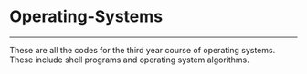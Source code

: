 # Operating-Systems
---
These are all the codes for the third year course of operating systems. 
These include shell programs and operating system algorithms.

